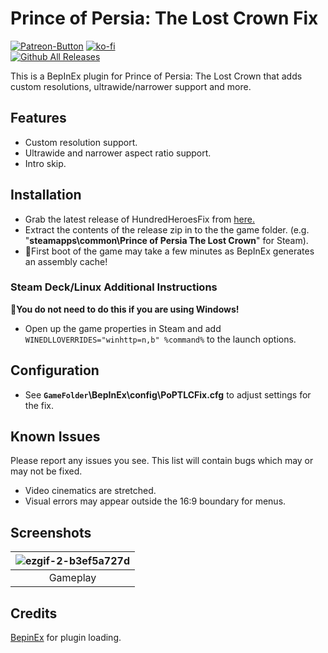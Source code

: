 ﻿# Prince of Persia: The Lost Crown Fix
[![Patreon-Button](https://github.com/user-attachments/assets/629633d4-b8de-46bf-9251-26c9d7b7b573)](https://www.patreon.com/Wintermance) 
[![ko-fi](https://ko-fi.com/img/githubbutton_sm.svg)](https://ko-fi.com/W7W01UAI9)<br />
[![Github All Releases](https://img.shields.io/github/downloads/Lyall/PoPTLCFix/total.svg)](https://github.com/Lyall/PoPTLCFix/releases)

This is a BepInEx plugin for Prince of Persia: The Lost Crown that adds custom resolutions, ultrawide/narrower support and more.<br />

## Features
- Custom resolution support.
- Ultrawide and narrower aspect ratio support.
- Intro skip.

## Installation
- Grab the latest release of HundredHeroesFix from [here.](https://github.com/Lyall/PoPTLCFix/releases)
- Extract the contents of the release zip in to the the game folder. (e.g. "**steamapps\common\Prince of Persia The Lost Crown**" for Steam).
- 🚩First boot of the game may take a few minutes as BepInEx generates an assembly cache!

### Steam Deck/Linux Additional Instructions
🚩**You do not need to do this if you are using Windows!**
- Open up the game properties in Steam and add `WINEDLLOVERRIDES="winhttp=n,b" %command%` to the launch options.

## Configuration
- See **`GameFolder`\BepInEx\config\PoPTLCFix.cfg** to adjust settings for the fix.

## Known Issues
Please report any issues you see.
This list will contain bugs which may or may not be fixed.

- Video cinematics are stretched.
- Visual errors may appear outside the 16:9 boundary for menus.

## Screenshots

| ![ezgif-2-b3ef5a727d](https://github.com/user-attachments/assets/9a0e658d-0a7c-46df-8666-96e04f87c591) |
|:--:|
| Gameplay |

## Credits
[BepinEx](https://github.com/BepInEx/BepInEx) for plugin loading.
